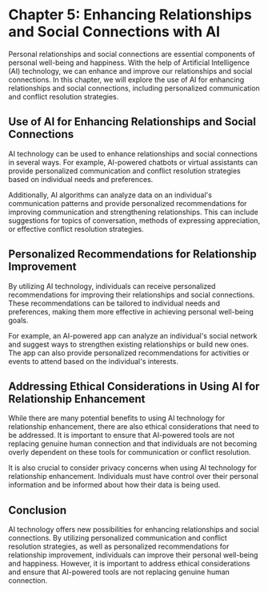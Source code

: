 Chapter 5: Enhancing Relationships and Social Connections with AI
=================================================================

Personal relationships and social connections are essential components of personal well-being and happiness. With the help of Artificial Intelligence (AI) technology, we can enhance and improve our relationships and social connections. In this chapter, we will explore the use of AI for enhancing relationships and social connections, including personalized communication and conflict resolution strategies.

Use of AI for Enhancing Relationships and Social Connections
------------------------------------------------------------

AI technology can be used to enhance relationships and social connections in several ways. For example, AI-powered chatbots or virtual assistants can provide personalized communication and conflict resolution strategies based on individual needs and preferences.

Additionally, AI algorithms can analyze data on an individual's communication patterns and provide personalized recommendations for improving communication and strengthening relationships. This can include suggestions for topics of conversation, methods of expressing appreciation, or effective conflict resolution strategies.

Personalized Recommendations for Relationship Improvement
---------------------------------------------------------

By utilizing AI technology, individuals can receive personalized recommendations for improving their relationships and social connections. These recommendations can be tailored to individual needs and preferences, making them more effective in achieving personal well-being goals.

For example, an AI-powered app can analyze an individual's social network and suggest ways to strengthen existing relationships or build new ones. The app can also provide personalized recommendations for activities or events to attend based on the individual's interests.

Addressing Ethical Considerations in Using AI for Relationship Enhancement
--------------------------------------------------------------------------

While there are many potential benefits to using AI technology for relationship enhancement, there are also ethical considerations that need to be addressed. It is important to ensure that AI-powered tools are not replacing genuine human connection and that individuals are not becoming overly dependent on these tools for communication or conflict resolution.

It is also crucial to consider privacy concerns when using AI technology for relationship enhancement. Individuals must have control over their personal information and be informed about how their data is being used.

Conclusion
----------

AI technology offers new possibilities for enhancing relationships and social connections. By utilizing personalized communication and conflict resolution strategies, as well as personalized recommendations for relationship improvement, individuals can improve their personal well-being and happiness. However, it is important to address ethical considerations and ensure that AI-powered tools are not replacing genuine human connection.
